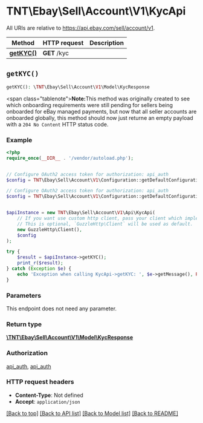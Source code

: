 # TNT\Ebay\Sell\Account\V1\KycApi

All URIs are relative to https://api.ebay.com/sell/account/v1.

Method | HTTP request | Description
------------- | ------------- | -------------
[**getKYC()**](KycApi.md#getKYC) | **GET** /kyc | 


## `getKYC()`

```php
getKYC(): \TNT\Ebay\Sell\Account\V1\Model\KycResponse
```



<span class=\"tablenote\"><b>Note:</b>This method was originally created to see which onboarding requirements were still pending for sellers being onboarded for eBay managed payments, but now that all seller accounts are onboarded globally, this method should now just returne an empty payload with a <code>204 No Content</code> HTTP status code. </span>

### Example

```php
<?php
require_once(__DIR__ . '/vendor/autoload.php');


// Configure OAuth2 access token for authorization: api_auth
$config = TNT\Ebay\Sell\Account\V1\Configuration::getDefaultConfiguration()->setAccessToken('YOUR_ACCESS_TOKEN');

// Configure OAuth2 access token for authorization: api_auth
$config = TNT\Ebay\Sell\Account\V1\Configuration::getDefaultConfiguration()->setAccessToken('YOUR_ACCESS_TOKEN');


$apiInstance = new TNT\Ebay\Sell\Account\V1\Api\KycApi(
    // If you want use custom http client, pass your client which implements `GuzzleHttp\ClientInterface`.
    // This is optional, `GuzzleHttp\Client` will be used as default.
    new GuzzleHttp\Client(),
    $config
);

try {
    $result = $apiInstance->getKYC();
    print_r($result);
} catch (Exception $e) {
    echo 'Exception when calling KycApi->getKYC: ', $e->getMessage(), PHP_EOL;
}
```

### Parameters

This endpoint does not need any parameter.

### Return type

[**\TNT\Ebay\Sell\Account\V1\Model\KycResponse**](../Model/KycResponse.md)

### Authorization

[api_auth](../../README.md#api_auth), [api_auth](../../README.md#api_auth)

### HTTP request headers

- **Content-Type**: Not defined
- **Accept**: `application/json`

[[Back to top]](#) [[Back to API list]](../../README.md#endpoints)
[[Back to Model list]](../../README.md#models)
[[Back to README]](../../README.md)
